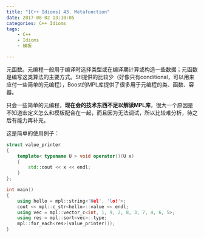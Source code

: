 ```yaml
---
title: "[C++ Idioms] 43. Metafunction"
date: 2017-08-02 13:10:05
categories: C++ Idioms
tags:
    - C++
    - Idioms
    - 模板

---
```

元函数。<!--more-->元编程一般用于编译时选择类型或在编译期计算或构造一些数据；元函数是编写这类算法的主要方式。Stl提供的比较少（好像只有conditional，可以用来应付一些简单的元编程），Boost的MPL库提供了很多用于元编程的类、函数、容器。  

只会一些简单的元编程，**现在会的技术东西不足以解读MPL库**，很大一个原因是不知道宏定义怎么和模板配合在一起，而且因为无法调试，所以比较难分析，待之后有能力再补充。

这是简单的使用例子：
```cpp
struct value_printer
{
	template< typename U > void operator()(U x)
	{
		std::cout << x << endl;
	}
};

int main()
{
	using hello = mpl::string<'Hel', 'lo!'>;
	cout << mpl::c_str<hello>::value << endl;
	using vec = mpl::vector_c<int, 1, 9, 2, 8, 3, 7, 4, 6, 5>;
	using res = mpl::sort<vec>::type;
	mpl::for_each<res>(value_printer());
}
```